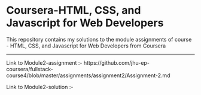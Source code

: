 # Coursera-HTML, CSS, and Javascript for Web Developers
This repository contains my solutions to the module assignments of course - HTML, CSS, and Javascript for Web Developers from Coursera
<hr>
Link to Module2-assignment :- https://github.com/jhu-ep-coursera/fullstack-course4/blob/master/assignments/assignment2/Assignment-2.md

Link to Module2-solution :-
